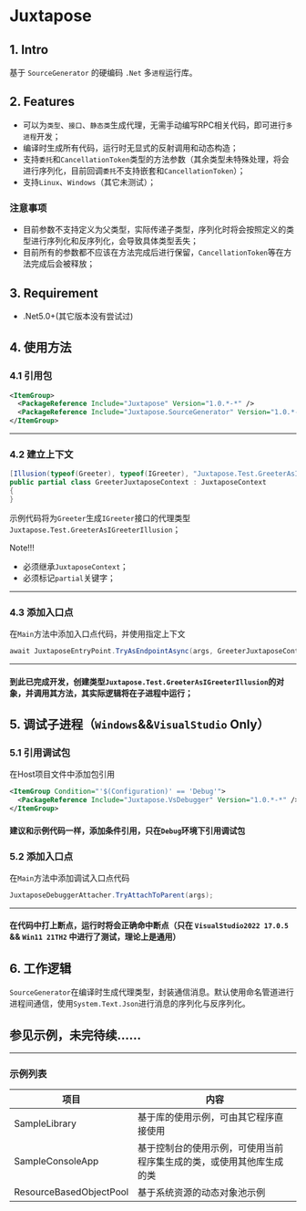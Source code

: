 # Juxtapose
## 1. Intro
基于 `SourceGenerator` 的硬编码 `.Net` 多`进程`运行库。

## 2. Features
 - 可以为`类型`、`接口`、`静态类`生成代理，无需手动编写RPC相关代码，即可进行`多进程`开发；
 - 编译时生成所有代码，运行时无显式的反射调用和动态构造；
 - 支持`委托`和`CancellationToken`类型的方法参数（其余类型未特殊处理，将会进行序列化，目前回调`委托`不支持嵌套和`CancellationToken`）；
 - 支持`Linux`、`Windows`（其它未测试）；

### 注意事项
 - 目前参数不支持定义为父类型，实际传递子类型，序列化时将会按照定义的类型进行序列化和反序列化，会导致具体类型丢失；
 - 目前所有的参数都不应该在方法完成后进行保留，`CancellationToken`等在方法完成后会被释放；

## 3. Requirement
 - .Net5.0+(其它版本没有尝试过)

## 4. 使用方法

### 4.1 引用包
```XML
<ItemGroup>
  <PackageReference Include="Juxtapose" Version="1.0.*-*" />
  <PackageReference Include="Juxtapose.SourceGenerator" Version="1.0.*-*" />
</ItemGroup>
```

------

### 4.2 建立上下文
```C#
[Illusion(typeof(Greeter), typeof(IGreeter), "Juxtapose.Test.GreeterAsIGreeterIllusion")]
public partial class GreeterJuxtaposeContext : JuxtaposeContext
{
}
```
示例代码将为`Greeter`生成`IGreeter`接口的代理类型`Juxtapose.Test.GreeterAsIGreeterIllusion`；

Note!!!
 - 必须继承`JuxtaposeContext`；
 - 必须标记`partial`关键字；

------

### 4.3 添加入口点
在`Main`方法中添加入口点代码，并使用指定上下文
```C#
await JuxtaposeEntryPoint.TryAsEndpointAsync(args, GreeterJuxtaposeContext.SharedInstance);
```

------

#### 到此已完成开发，创建类型`Juxtapose.Test.GreeterAsIGreeterIllusion`的对象，并调用其方法，其实际逻辑将在子进程中运行；


## 5. 调试子进程（`Windows`&&`VisualStudio` Only）

### 5.1 引用调试包
在Host项目文件中添加包引用
```XML
<ItemGroup Condition="'$(Configuration)' == 'Debug'">
  <PackageReference Include="Juxtapose.VsDebugger" Version="1.0.*-*" />
</ItemGroup>
```
#### 建议和示例代码一样，添加条件引用，只在`Debug`环境下引用调试包

### 5.2 添加入口点
在`Main`方法中添加调试入口点代码
```C#
JuxtaposeDebuggerAttacher.TryAttachToParent(args);
```

------

#### 在代码中打上断点，运行时将会正确命中断点（只在 `VisualStudio2022 17.0.5` && `Win11 21TH2` 中进行了测试，理论上是通用）

## 6. 工作逻辑
`SourceGenerator`在编译时生成代理类型，封装通信消息。默认使用命名管道进行进程间通信，使用`System.Text.Json`进行消息的序列化与反序列化。

## 参见示例，未完待续......

----

### 示例列表

|       项目        |       内容        |
| ---------------- | ---------------- |
|SampleLibrary|基于库的使用示例，可由其它程序直接使用|
|SampleConsoleApp|基于控制台的使用示例，可使用当前程序集生成的类，或使用其他库生成的类|
|ResourceBasedObjectPool|基于系统资源的动态对象池示例|